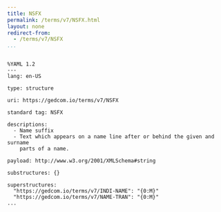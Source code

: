 ```yaml
---
title: NSFX
permalink: /terms/v7/NSFX.html
layout: none
redirect-from:
  - /terms/v7/NSFX
...
```


```

%YAML 1.2
---
lang: en-US

type: structure

uri: https://gedcom.io/terms/v7/NSFX

standard tag: NSFX

descriptions:
  - Name suffix
  - Text which appears on a name line after or behind the given and surname
    parts of a name.

payload: http://www.w3.org/2001/XMLSchema#string

substructures: {}

superstructures:
  "https://gedcom.io/terms/v7/INDI-NAME": "{0:M}"
  "https://gedcom.io/terms/v7/NAME-TRAN": "{0:M}"
...

```
